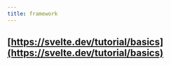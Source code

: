 ```yaml
---
title: framework
---
```


## [https://svelte.dev/tutorial/basics](https://svelte.dev/tutorial/basics)
